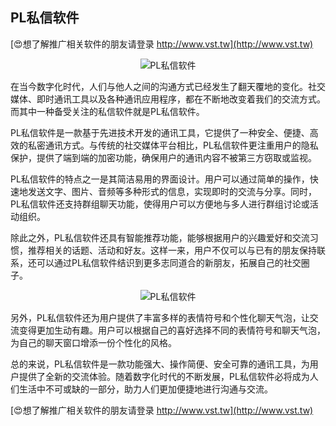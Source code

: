 ## **PL私信软件**

[😍想了解推广相关软件的朋友请登录 http://www.vst.tw](http://www.vst.tw)

 <center><img src="https://vst.tw/MP4/tuiguang/png/5.png" alt="PL私信软件"></center>

在当今数字化时代，人们与他人之间的沟通方式已经发生了翻天覆地的变化。社交媒体、即时通讯工具以及各种通讯应用程序，都在不断地改变着我们的交流方式。而其中一种备受关注的私信软件就是PL私信软件。

PL私信软件是一款基于先进技术开发的通讯工具，它提供了一种安全、便捷、高效的私密通讯方式。与传统的社交媒体平台相比，PL私信软件更注重用户的隐私保护，提供了端到端的加密功能，确保用户的通讯内容不被第三方窃取或监视。

PL私信软件的特点之一是其简洁易用的界面设计。用户可以通过简单的操作，快速地发送文字、图片、音频等多种形式的信息，实现即时的交流与分享。同时，PL私信软件还支持群组聊天功能，使得用户可以方便地与多人进行群组讨论或活动组织。

除此之外，PL私信软件还具有智能推荐功能，能够根据用户的兴趣爱好和交流习惯，推荐相关的话题、活动和好友。这样一来，用户不仅可以与已有的朋友保持联系，还可以通过PL私信软件结识到更多志同道合的新朋友，拓展自己的社交圈子。

 <center><img src="https://vst.tw/MP4/tuiguang/png/5.png" alt="PL私信软件"></center>

另外，PL私信软件还为用户提供了丰富多样的表情符号和个性化聊天气泡，让交流变得更加生动有趣。用户可以根据自己的喜好选择不同的表情符号和聊天气泡，为自己的聊天窗口增添一份个性化的风格。

总的来说，PL私信软件是一款功能强大、操作简便、安全可靠的通讯工具，为用户提供了全新的交流体验。随着数字化时代的不断发展，PL私信软件必将成为人们生活中不可或缺的一部分，助力人们更加便捷地进行沟通与交流。

[😍想了解推广相关软件的朋友请登录 http://www.vst.tw](http://www.vst.tw)




